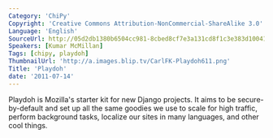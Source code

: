 ```yaml
---
Category: 'ChiPy'
Copyright: 'Creative Commons Attribution-NonCommercial-ShareAlike 3.0'
Language: 'English'
SourceUrl: http://05d2db1380b6504cc981-8cbed8cf7e3a131cd8f1c3e383d10041.r93.cf2.rackcdn.com/chipy/563_playdoh.m4v
Speakers: [Kumar McMillan]
Tags: [chipy, playdoh]
ThumbnailUrl: 'http://a.images.blip.tv/CarlFK-Playdoh611.png'
Title: 'Playdoh'
date: '2011-07-14'
---
```

Playdoh is Mozilla's starter kit for new Django projects. It aims to be
secure-by-default and set up all the same goodies we use to scale for high
traffic, perform background tasks, localize our sites in many languages, and
other cool things.
